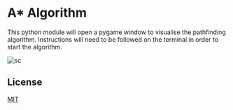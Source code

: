 # A* Algorithm

This python module will open a pygame window to visualise the pathfinding algorithm. Instructions will need to be followed on the terminal in order to start the algorithm.

![sc](https://raw.githubusercontent.com/ashrichter/master/astardemo.png)

## License
[MIT](https://choosealicense.com/licenses/mit/)
